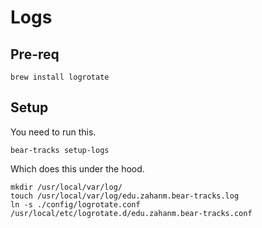 # Logs

## Pre-req

```
brew install logrotate
```

## Setup

You need to run this.

```
bear-tracks setup-logs
```

Which does this under the hood.

```
mkdir /usr/local/var/log/
touch /usr/local/var/log/edu.zahanm.bear-tracks.log
ln -s ./config/logrotate.conf /usr/local/etc/logrotate.d/edu.zahanm.bear-tracks.conf
```

